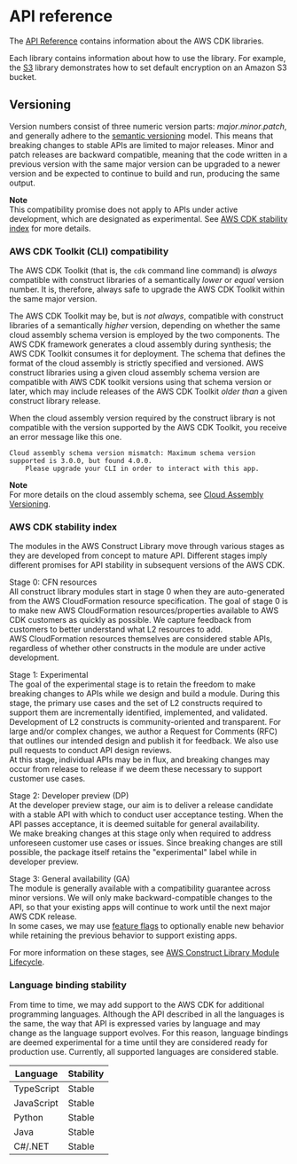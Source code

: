 # API reference<a name="reference"></a>

The [API Reference](https://docs.aws.amazon.com/cdk/api/latest) contains information about the AWS CDK libraries\.

Each library contains information about how to use the library\. For example, the [S3](https://docs.aws.amazon.com/cdk/api/latest/docs/aws-s3-readme.html) library demonstrates how to set default encryption on an Amazon S3 bucket\.

## Versioning<a name="versioning"></a>

Version numbers consist of three numeric version parts: *major*\.*minor*\.*patch*, and generally adhere to the [semantic versioning](https://semver.org) model\. This means that breaking changes to stable APIs are limited to major releases\. Minor and patch releases are backward compatible, meaning that the code written in a previous version with the same major version can be upgraded to a newer version and be expected to continue to build and run, producing the same output\. 

**Note**  
This compatibility promise does not apply to APIs under active development, which are designated as experimental\. See [AWS CDK stability index](#aws_construct_lib_stability) for more details\.

### AWS CDK Toolkit \(CLI\) compatibility<a name="cdk_toolkit_versioning"></a>

The AWS CDK Toolkit \(that is, the `cdk` command line command\) is *always* compatible with construct libraries of a semantically *lower* or *equal* version number\. It is, therefore, always safe to upgrade the AWS CDK Toolkit within the same major version\. 

The AWS CDK Toolkit may be, but is *not always*, compatible with construct libraries of a semantically *higher* version, depending on whether the same cloud assembly schema version is employed by the two components\. The AWS CDK framework generates a cloud assembly during synthesis; the AWS CDK Toolkit consumes it for deployment\. The schema that defines the format of the cloud assembly is strictly specified and versioned\. AWS construct libraries using a given cloud assembly schema version are compatible with AWS CDK toolkit versions using that schema version or later, which may include releases of the AWS CDK Toolkit *older than* a given construct library release\.

When the cloud assembly version required by the construct library is not compatible with the version supported by the AWS CDK Toolkit, you receive an error message like this one\.

```
Cloud assembly schema version mismatch: Maximum schema version supported is 3.0.0, but found 4.0.0.
    Please upgrade your CLI in order to interact with this app.
```

**Note**  
For more details on the cloud assembly schema, see [Cloud Assembly Versioning](https://github.com/aws/aws-cdk/tree/master/packages/%40aws-cdk/cloud-assembly-schema#versioning)\.

### AWS CDK stability index<a name="aws_construct_lib_stability"></a>

The modules in the AWS Construct Library move through various stages as they are developed from concept to mature API\. Different stages imply different promises for API stability in subsequent versions of the AWS CDK\.

Stage 0: CFN resources  
All construct library modules start in stage 0 when they are auto\-generated from the AWS CloudFormation resource specification\. The goal of stage 0 is to make new AWS CloudFormation resources/properties available to AWS CDK customers as quickly as possible\. We capture feedback from customers to better understand what L2 resources to add\.  
AWS CloudFormation resources themselves are considered stable APIs, regardless of whether other constructs in the module are under active development\.

Stage 1: Experimental  
The goal of the experimental stage is to retain the freedom to make breaking changes to APIs while we design and build a module\. During this stage, the primary use cases and the set of L2 constructs required to support them are incrementally identified, implemented, and validated\.  
Development of L2 constructs is community\-oriented and transparent\. For large and/or complex changes, we author a Request for Comments \(RFC\) that outlines our intended design and publish it for feedback\. We also use pull requests to conduct API design reviews\.  
At this stage, individual APIs may be in flux, and breaking changes may occur from release to release if we deem these necessary to support customer use cases\.

Stage 2: Developer preview \(DP\)  
At the developer preview stage, our aim is to deliver a release candidate with a stable API with which to conduct user acceptance testing\. When the API passes acceptance, it is deemed suitable for general availability\.  
We make breaking changes at this stage only when required to address unforeseen customer use cases or issues\. Since breaking changes are still possible, the package itself retains the "experimental" label while in developer preview\.

Stage 3: General availability \(GA\)  
The module is generally available with a compatibility guarantee across minor versions\. We will only make backward\-compatible changes to the API, so that your existing apps will continue to work until the next major AWS CDK release\.  
In some cases, we may use [feature flags](featureflags.md) to optionally enable new behavior while retaining the previous behavior to support existing apps\.

For more information on these stages, see [AWS Construct Library Module Lifecycle](https://github.com/aws/aws-cdk-rfcs/blob/master/text/0107-construct-library-module-lifecycle.md)\.

### Language binding stability<a name="aws_construct_lib_versioning_binding"></a>

From time to time, we may add support to the AWS CDK for additional programming languages\. Although the API described in all the languages is the same, the way that API is expressed varies by language and may change as the language support evolves\. For this reason, language bindings are deemed experimental for a time until they are considered ready for production use\. Currently, all supported languages are considered stable\.


| Language | Stability | 
| --- |--- |
| TypeScript | Stable | 
| JavaScript | Stable | 
| Python | Stable | 
| Java | Stable | 
| C\#/\.NET | Stable | 